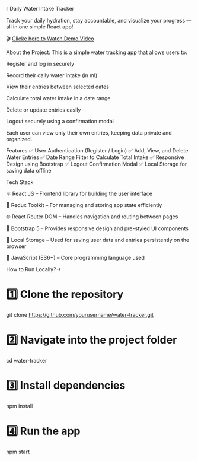 💧 Daily Water Intake Tracker

Track your daily hydration, stay accountable, and visualize your progress — all in one simple React app!


🎬 [Clicke here to Watch Demo Video](https://youtu.be/HO2RhQaYjuE)


About the Project:
This is a simple water tracking app that allows users to:

Register and log in securely

Record their daily water intake (in ml)

View their entries between selected dates

Calculate total water intake in a date range

Delete or update entries easily

Logout securely using a confirmation modal

Each user can view only their own entries, keeping data private and organized.



Features
✅ User Authentication (Register / Login)
✅ Add, View, and Delete Water Entries
✅ Date Range Filter to Calculate Total Intake
✅ Responsive Design using Bootstrap
✅ Logout Confirmation Modal
✅ Local Storage for saving data offline

Tech Stack

⚛️ React JS – Frontend library for building the user interface

🧠 Redux Toolkit – For managing and storing app state efficiently

🌐 React Router DOM – Handles navigation and routing between pages

🎨 Bootstrap 5 – Provides responsive design and pre-styled UI components

💾 Local Storage – Used for saving user data and entries persistently on the browser

🧰 JavaScript (ES6+) – Core programming language used


How to Run Locally?->
# 1️⃣ Clone the repository
git clone https://github.com/yourusername/water-tracker.git

# 2️⃣ Navigate into the project folder
cd water-tracker

# 3️⃣ Install dependencies
npm install

# 4️⃣ Run the app
npm start

